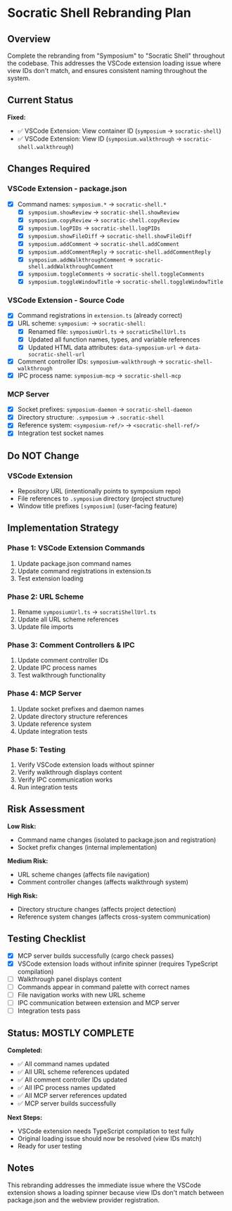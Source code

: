 # Socratic Shell Rebranding Plan

## Overview

Complete the rebranding from "Symposium" to "Socratic Shell" throughout the codebase. This addresses the VSCode extension loading issue where view IDs don't match, and ensures consistent naming throughout the system.

## Current Status

**Fixed:**
- ✅ VSCode Extension: View container ID (`symposium` → `socratic-shell`)
- ✅ VSCode Extension: View ID (`symposium.walkthrough` → `socratic-shell.walkthrough`)

## Changes Required

### VSCode Extension - package.json
- [x] Command names: `symposium.*` → `socratic-shell.*`
  - [x] `symposium.showReview` → `socratic-shell.showReview`
  - [x] `symposium.copyReview` → `socratic-shell.copyReview`
  - [x] `symposium.logPIDs` → `socratic-shell.logPIDs`
  - [x] `symposium.showFileDiff` → `socratic-shell.showFileDiff`
  - [x] `symposium.addComment` → `socratic-shell.addComment`
  - [x] `symposium.addCommentReply` → `socratic-shell.addCommentReply`
  - [x] `symposium.addWalkthroughComment` → `socratic-shell.addWalkthroughComment`
  - [x] `symposium.toggleComments` → `socratic-shell.toggleComments`
  - [x] `symposium.toggleWindowTitle` → `socratic-shell.toggleWindowTitle`

### VSCode Extension - Source Code
- [x] Command registrations in `extension.ts` (already correct)
- [x] URL scheme: `symposium:` → `socratic-shell:`
  - [x] Renamed file: `symposiumUrl.ts` → `socraticShellUrl.ts`
  - [x] Updated all function names, types, and variable references
  - [x] Updated HTML data attributes: `data-symposium-url` → `data-socratic-shell-url`
- [x] Comment controller IDs: `symposium-walkthrough` → `socratic-shell-walkthrough`
- [x] IPC process name: `symposium-mcp` → `socratic-shell-mcp`

### MCP Server
- [x] Socket prefixes: `symposium-daemon` → `socratic-shell-daemon`
- [x] Directory structure: `.symposium` → `.socratic-shell`
- [x] Reference system: `<symposium-ref/>` → `<socratic-shell-ref/>`
- [x] Integration test socket names

## Do NOT Change

### VSCode Extension
- Repository URL (intentionally points to symposium repo)
- File references to `.symposium` directory (project structure)
- Window title prefixes `[symposium]` (user-facing feature)

## Implementation Strategy

### Phase 1: VSCode Extension Commands
1. Update package.json command names
2. Update command registrations in extension.ts
3. Test extension loading

### Phase 2: URL Scheme
1. Rename `symposiumUrl.ts` → `socratiShellUrl.ts`
2. Update all URL scheme references
3. Update file imports

### Phase 3: Comment Controllers & IPC
1. Update comment controller IDs
2. Update IPC process names
3. Test walkthrough functionality

### Phase 4: MCP Server
1. Update socket prefixes and daemon names
2. Update directory structure references
3. Update reference system
4. Update integration tests

### Phase 5: Testing
1. Verify VSCode extension loads without spinner
2. Verify walkthrough displays content
3. Verify IPC communication works
4. Run integration tests

## Risk Assessment

**Low Risk:**
- Command name changes (isolated to package.json and registration)
- Socket prefix changes (internal implementation)

**Medium Risk:**
- URL scheme changes (affects file navigation)
- Comment controller changes (affects walkthrough system)

**High Risk:**
- Directory structure changes (affects project detection)
- Reference system changes (affects cross-system communication)

## Testing Checklist

- [x] MCP server builds successfully (cargo check passes)
- [x] VSCode extension loads without infinite spinner (requires TypeScript compilation)
- [ ] Walkthrough panel displays content
- [ ] Commands appear in command palette with correct names
- [ ] File navigation works with new URL scheme
- [ ] IPC communication between extension and MCP server
- [ ] Integration tests pass

## Status: MOSTLY COMPLETE

**Completed:**
- ✅ All command names updated
- ✅ All URL scheme references updated  
- ✅ All comment controller IDs updated
- ✅ All IPC process names updated
- ✅ All MCP server references updated
- ✅ MCP server builds successfully

**Next Steps:**
- VSCode extension needs TypeScript compilation to test fully
- Original loading issue should now be resolved (view IDs match)
- Ready for user testing

## Notes

This rebranding addresses the immediate issue where the VSCode extension shows a loading spinner because view IDs don't match between package.json and the webview provider registration.
